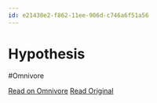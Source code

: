 ```yaml
---
id: e21430e2-f862-11ee-906d-c746a6f51a56
---
```


# Hypothesis
#Omnivore

[Read on Omnivore](https://omnivore.app/me/hypothesis-18ecfb016f6)
[Read Original](https://hypothes.is/a/EzzGgPhYEe6g89OVTOqsUg)

